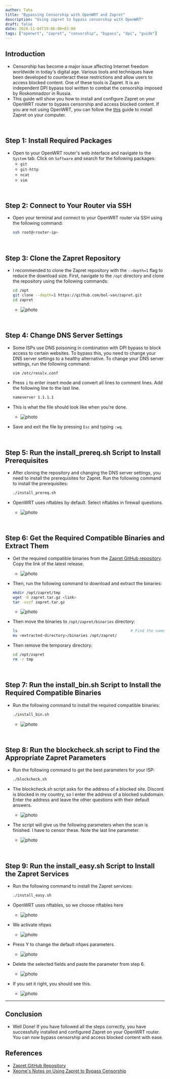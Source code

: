 ```yaml
---
author: Taha
title: "Bypassing Censorship with OpenWRT and Zapret"
description: "Using zapret to bypass censorship with OpenWRT"
draft: false
date: 2024-11-04T19:06:00+03:00
tags: ["openwrt", "zapret", "censorship", "bypass", "dpi", "guide"]
---
```


## Introduction

- Censorship has become a major issue affecting Internet freedom worldwide in
today's digital age. Various tools and techniques have been developed to counteract
these restrictions and allow users to access blocked content. One of these tools
is Zapret. It is an independent DPI bypass tool written to combat the censorship
imposed by Roskomnadzor in Russia.
- This guide will show you how to install and configure Zapret on your OpenWRT
router to bypass censorship and access blocked content. If you are not using OpenWRT,
you can follow the [this](https://notes.xeome.dev/notes/Using-zapret-to-bypass-censorship)
guide to install Zapret on your computer.

<br>

## Step 1: Install Required Packages

- Open to your OpenWRT router's web interface and navigate to the `System` tab.
Click on `Software` and search for the following packages:
  - `git`
  - `git-http`
  - `ncat`
  - `vim`

<br>

## Step 2: Connect to Your Router via SSH

- Open your terminal and connect to your OpenWRT router via SSH using the following
command:

  ```bash
  ssh root@<router-ip>
  ```

<br>

## Step 3: Clone the Zapret Repository

- I recommended to clone the Zapret repository with the `--depth=1` flag to reduce
the download size. First, navigate to the `/opt` directory and clone the repository
using the following commands:

  ```bash
  cd /opt
  git clone --depth=1 https://github.com/bol-van/zapret.git
  cd zapret
  ```

  - ![photo](/assets/Pasted%20image%2020241104204129.png)

<br>

## Step 4: Change DNS Server Settings

- Some ISPs use DNS poisoning in combination with DPI bypass to block access to
certain websites. To bypass this, you need to change your DNS server settings to
a healthy alternative. To change your DNS server settings, run the following command:

  ```bash
  vim /etc/resolv.conf
  ```

- Press `i` to enter insert mode and convert all lines to comment lines. Add the
following line to the last line.

  ```bash
  nameserver 1.1.1.1
  ```

- This is what the file should look like when you're done.

  - ![photo](/assets/Pasted%20image%2020241104204207.png)

- Save and exit the file by pressing `Esc` and typing `:wq`.

<br>

## Step 5: Run the install_prereq.sh Script to Install Prerequisites

- After cloning the repository and changing the DNS server settings, you need to
install the prerequisites for Zapret. Run the following command to install the prerequisites:

  ```bash
  ./install_prereq.sh
  ```

- OpenWRT uses nftables by default. Select nftables in firewall questions.
  - ![photo](/assets/Pasted%20image%2020241104204411.png)

<br>

## Step 6: Get the Required Compatible Binaries and Extract Them

- Get the required compatible binaries from the [Zapret GitHub repository](https://github.com/bol-van/zapret/releases/latest).
  Copy the link of the latest release.

  - ![photo](/assets/Pasted%20image%2020250117214206.png)

- Then, run the following command to download and extract the binaries:

  ```bash
  mkdir /opt/zapret/tmp
  wget -O zapret.tar.gz <link>
  tar -xvzf zapret.tar.gz
  ```

  - ![photo](/assets/Pasted%20image%2020250117214712.png)

- Then move the binaries to `/opt/zapret/binaries` directory:

  ```bash
  ls                                                  # Find the name of the extracted directory
  mv <extracted-directory>/binaries /opt/zapret/
  ```

- Then remove the temporary directory:

  ```bash
  cd /opt/zapret
  rm -r tmp
  ```

<br>

## Step 7: Run the install_bin.sh Script to Install the Required Compatible Binaries

- Run the following command to install the required compatible binaries:

  ```bash
  ./install_bin.sh
  ```

  - ![photo](/assets/Pasted%20image%2020241104204218.png)

<br>

## Step 8: Run the blockcheck.sh script to Find the Appropriate Zapret Parameters

- Run the following command to get the best parameters for your ISP:

  ```bash
  ./blockcheck.sh
  ```

- The blockcheck.sh script asks for the address of a blocked site. Discord is blocked
in my country, so I enter the address of a blocked subdomain. Enter the address
and leave the other questions with their default answers.

  - ![photo](/assets/Pasted%20image%2020241104204234.png)

- The script will give us the following parameters when the scan is finished. I
have to censor these. Note the last line parameter.
  - ![photo](/assets/Pasted%20image%2020241104210017.png)

<br>

## Step 9: Run the install_easy.sh Script to Install the Zapret Services

- Run the following command to install the Zapret services:

  ```bash
  ./install_easy.sh
  ```

- OpenWRT uses nftables, so we choose nftables here
  - ![photo](/assets/Pasted%20image%2020241104204300.png)
- We activate nfqws
  - ![photo](/assets/Pasted%20image%2020241104204840.png)
- Press Y to change the default nfqws parameters.
  - ![photo](/assets/Pasted%20image%2020241104204311.png)
- Delete the selected fields and paste the parameter from step 6.
  - ![photo](/assets/Pasted%20image%2020241104204722.png)
- If you set it right, you should see this.
  - ![photo](/assets/Pasted%20image%2020241104204317.png)

---

## Conclusion

- Well Done! If you have followed all the steps correctly, you have successfully
installed and configured Zapret on your OpenWRT router. You can now bypass censorship
and access blocked content with ease.

## References

- [Zapret GitHub Repository](https://github.com/bol-van/zapret)
- [Xeome's Notes on Using Zapret to Bypass Censorship](https://notes.xeome.dev/notes/Using-zapret-to-bypass-censorship)
